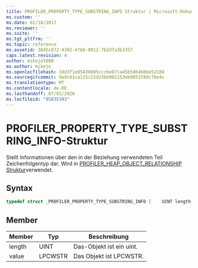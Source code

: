 ```yaml
---
title: PROFILER_PROPERTY_TYPE_SUBSTRING_INFO Struktur | Microsoft-Dokumentation
ms.custom: ''
ms.date: 01/18/2017
ms.reviewer: ''
ms.suite: ''
ms.tgt_pltfrm: ''
ms.topic: reference
ms.assetid: 3845c872-4302-47b6-8912-7b2d7a3b3357
caps.latest.revision: 4
author: mikejo5000
ms.author: mikejo
ms.openlocfilehash: 3dd3f1e95436805ccc6e07ca45b5864666e52188
ms.sourcegitcommit: 9a9c61ca115c22d33bb902153eb0853789c7be4c
ms.translationtype: MT
ms.contentlocale: de-DE
ms.lasthandoff: 07/02/2020
ms.locfileid: "85835393"
---
```

# <a name="profiler_property_type_substring_info-structure"></a>PROFILER_PROPERTY_TYPE_SUBSTRING_INFO-Struktur
Stellt Informationen über den in der Beziehung verwendeten Teil Zeichenfolgentyp dar. Wird in [PROFILER_HEAP_OBJECT_RELATIONSHIP Struktur](../../winscript/reference/profiler-heap-object-relationship-structure.md)verwendet.  
  
## <a name="syntax"></a>Syntax  
  
```cpp
typedef struct _PROFILER_PROPERTY_TYPE_SUBSTRING_INFO {    UINT length;    LPCWSTR value; } PROFILER_PROPERTY_TYPE_SUBSTRING_INFO;  
```  
  
## <a name="members"></a>Member  
  
|Member|Typ|Beschreibung|  
|------------|----------|-----------------|  
|length|UINT|Das-Objekt ist ein uint.|  
|value|LPCWSTR|Das Objekt ist LPCWSTR.|